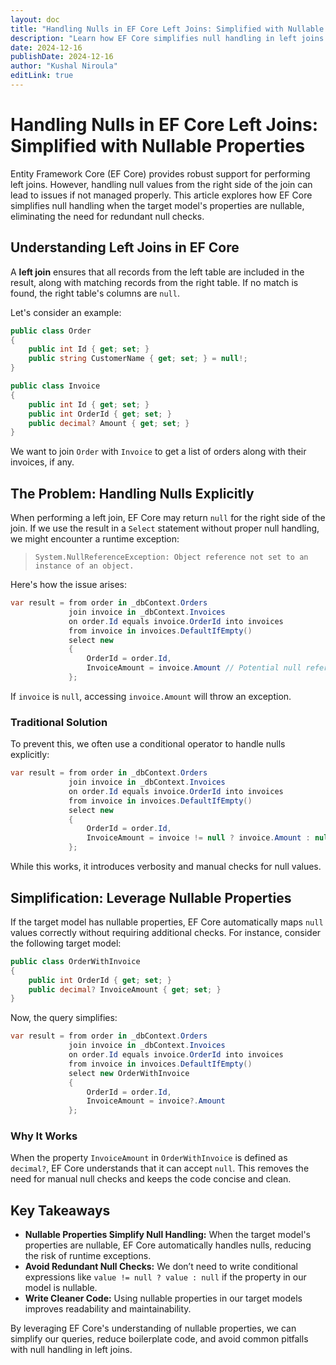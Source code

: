 ```yaml
---
layout: doc
title: "Handling Nulls in EF Core Left Joins: Simplified with Nullable Properties"
description: "Learn how EF Core simplifies null handling in left joins by leveraging nullable properties, reducing boilerplate code, and avoiding runtime exceptions."
date: 2024-12-16
publishDate: 2024-12-16
author: "Kushal Niroula"
editLink: true
---
```


# Handling Nulls in EF Core Left Joins: Simplified with Nullable Properties

Entity Framework Core (EF Core) provides robust support for performing left joins. However, handling null values from the right side of the join can lead to issues if not managed properly. This article explores how EF Core simplifies null handling when the target model's properties are nullable, eliminating the need for redundant null checks.

## Understanding Left Joins in EF Core

A **left join** ensures that all records from the left table are included in the result, along with matching records from the right table. If no match is found, the right table's columns are `null`.

Let's consider an example:

```csharp
public class Order
{
    public int Id { get; set; }
    public string CustomerName { get; set; } = null!;
}

public class Invoice
{
    public int Id { get; set; }
    public int OrderId { get; set; }
    public decimal? Amount { get; set; }
}
```

We want to join `Order` with `Invoice` to get a list of orders along with their invoices, if any.

## The Problem: Handling Nulls Explicitly

When performing a left join, EF Core may return `null` for the right side of the join. If we use the result in a `Select` statement without proper null handling, we might encounter a runtime exception:

> `System.NullReferenceException: Object reference not set to an instance of an object.`

Here's how the issue arises:

```csharp
var result = from order in _dbContext.Orders
             join invoice in _dbContext.Invoices
             on order.Id equals invoice.OrderId into invoices
             from invoice in invoices.DefaultIfEmpty()
             select new
             {
                 OrderId = order.Id,
                 InvoiceAmount = invoice.Amount // Potential null reference
             };
```

If `invoice` is `null`, accessing `invoice.Amount` will throw an exception.

### Traditional Solution

To prevent this, we often use a conditional operator to handle nulls explicitly:

```csharp
var result = from order in _dbContext.Orders
             join invoice in _dbContext.Invoices
             on order.Id equals invoice.OrderId into invoices
             from invoice in invoices.DefaultIfEmpty()
             select new
             {
                 OrderId = order.Id,
                 InvoiceAmount = invoice != null ? invoice.Amount : null
             };
```

While this works, it introduces verbosity and manual checks for null values.

## Simplification: Leverage Nullable Properties

If the target model has nullable properties, EF Core automatically maps `null` values correctly without requiring additional checks. For instance, consider the following target model:

```csharp
public class OrderWithInvoice
{
    public int OrderId { get; set; }
    public decimal? InvoiceAmount { get; set; }
}
```

Now, the query simplifies:

```csharp
var result = from order in _dbContext.Orders
             join invoice in _dbContext.Invoices
             on order.Id equals invoice.OrderId into invoices
             from invoice in invoices.DefaultIfEmpty()
             select new OrderWithInvoice
             {
                 OrderId = order.Id,
                 InvoiceAmount = invoice?.Amount
             };
```

### Why It Works

When the property `InvoiceAmount` in `OrderWithInvoice` is defined as `decimal?`, EF Core understands that it can accept `null`. This removes the need for manual null checks and keeps the code concise and clean.

## Key Takeaways

- **Nullable Properties Simplify Null Handling:** When the target model's properties are nullable, EF Core automatically handles nulls, reducing the risk of runtime exceptions.
- **Avoid Redundant Null Checks:** We don’t need to write conditional expressions like `value != null ? value : null` if the property in our model is nullable.
- **Write Cleaner Code:** Using nullable properties in our target models improves readability and maintainability.

By leveraging EF Core's understanding of nullable properties, we can simplify our queries, reduce boilerplate code, and avoid common pitfalls with null handling in left joins.

